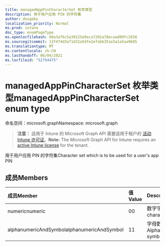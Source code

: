 ```yaml
---
title: managedAppPinCharacterSet 枚举类型
description: 用于用户应用 PIN 的字符集
author: dougeby
localization_priority: Normal
ms.prod: intune
doc_type: enumPageType
ms.openlocfilehash: 60a3af6c5a39125e8eca7202a70ecaad09fc2650
ms.sourcegitcommit: 13f474d3e71d32a5dfe2efebb351e3a1a5aa9685
ms.translationtype: MT
ms.contentlocale: zh-CN
ms.lasthandoff: 06/04/2021
ms.locfileid: "52754475"
---
```

# <a name="managedapppincharacterset-enum-type"></a><span data-ttu-id="ae68e-103">managedAppPinCharacterSet 枚举类型</span><span class="sxs-lookup"><span data-stu-id="ae68e-103">managedAppPinCharacterSet enum type</span></span>

<span data-ttu-id="ae68e-104">命名空间：microsoft.graph</span><span class="sxs-lookup"><span data-stu-id="ae68e-104">Namespace: microsoft.graph</span></span>

> <span data-ttu-id="ae68e-105">**注意：** 适用于 Intune 的 Microsoft Graph API 需要适用于租户的 [活动 Intune 许可证](https://go.microsoft.com/fwlink/?linkid=839381)。</span><span class="sxs-lookup"><span data-stu-id="ae68e-105">**Note:** The Microsoft Graph API for Intune requires an [active Intune license](https://go.microsoft.com/fwlink/?linkid=839381) for the tenant.</span></span>

<span data-ttu-id="ae68e-106">用于用户应用 PIN 的字符集</span><span class="sxs-lookup"><span data-stu-id="ae68e-106">Character set which is to be used for a user's app PIN</span></span>

## <a name="members"></a><span data-ttu-id="ae68e-107">成员</span><span class="sxs-lookup"><span data-stu-id="ae68e-107">Members</span></span>
|<span data-ttu-id="ae68e-108">成员</span><span class="sxs-lookup"><span data-stu-id="ae68e-108">Member</span></span>|<span data-ttu-id="ae68e-109">值</span><span class="sxs-lookup"><span data-stu-id="ae68e-109">Value</span></span>|<span data-ttu-id="ae68e-110">Description</span><span class="sxs-lookup"><span data-stu-id="ae68e-110">Description</span></span>|
|:---|:---|:---|
|<span data-ttu-id="ae68e-111">numeric</span><span class="sxs-lookup"><span data-stu-id="ae68e-111">numeric</span></span>|<span data-ttu-id="ae68e-112">0</span><span class="sxs-lookup"><span data-stu-id="ae68e-112">0</span></span>|<span data-ttu-id="ae68e-113">数字字符</span><span class="sxs-lookup"><span data-stu-id="ae68e-113">Numeric characters</span></span>|
|<span data-ttu-id="ae68e-114">alphanumericAndSymbol</span><span class="sxs-lookup"><span data-stu-id="ae68e-114">alphanumericAndSymbol</span></span>|<span data-ttu-id="ae68e-115">1</span><span class="sxs-lookup"><span data-stu-id="ae68e-115">1</span></span>|<span data-ttu-id="ae68e-116">字母数字和符号字符</span><span class="sxs-lookup"><span data-stu-id="ae68e-116">Alphanumeric and symbolic characters</span></span>|




